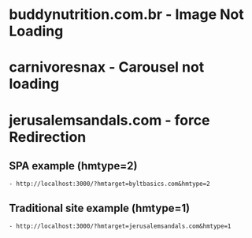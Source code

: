# buddynutrition.com.br - Image Not Loading
# carnivoresnax - Carousel not loading
# jerusalemsandals.com - force Redirection

## SPA example (hmtype=2)
    - http://localhost:3000/?hmtarget=byltbasics.com&hmtype=2
## Traditional site example (hmtype=1)
    - http://localhost:3000/?hmtarget=jerusalemsandals.com&hmtype=1